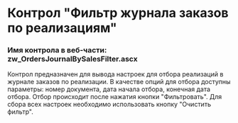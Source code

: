 ﻿---
description: 2.4.11.1
---
# Контрол "Фильтр журнала заказов по реализациям"
### Имя контрола в веб-части: zw_OrdersJournalBySalesFilter.ascx
Контрол предназначен для вывода настроек для отбора реализаций в журнале заказов по реализации.
В качестве опций для отбора доступны параметры: номер документа, дата начала отбора, конечная дата отбора.
Отбор происходит после нажатия кнопки "Фильтровать".
Для сбора всех настроек необходимо использовать кнопку "Очистить фильтр".
